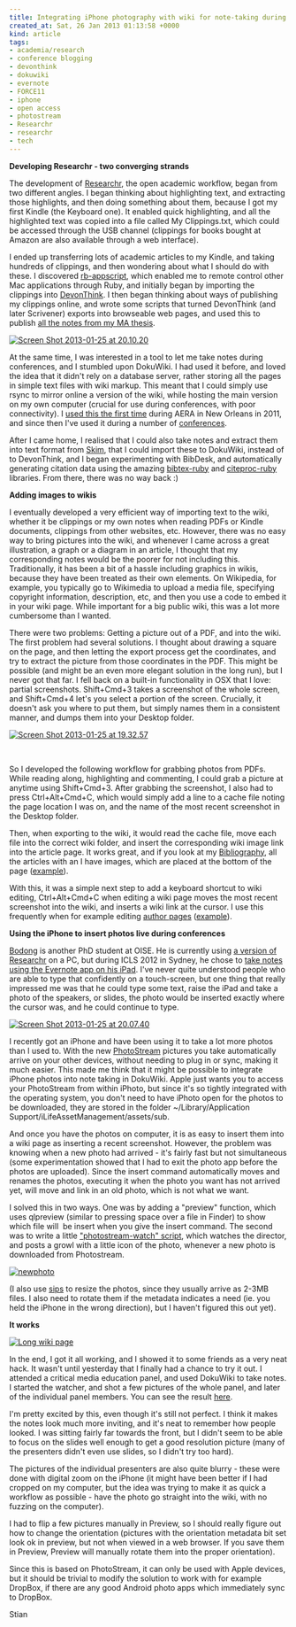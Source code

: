 ```yaml
---
title: Integrating iPhone photography with wiki for note-taking during conference
created_at: Sat, 26 Jan 2013 01:13:58 +0000
kind: article
tags:
- academia/research
- conference blogging
- devonthink
- dokuwiki
- evernote
- FORCE11
- iphone
- open access
- photostream
- Researchr
- researchr
- tech
---
```


**Developing Researchr - two converging strands**

The development of
[Researchr](http://reganmian.net/wiki/researchr:start), the open
academic workflow, began from two different angles. I began thinking
about highlighting text, and extracting those highlights, and then doing
something about them, because I got my first Kindle (the Keyboard one).
It enabled quick highlighting, and all the highlighted text was copied
into a file called My Clippings.txt, which could be accessed through the
USB channel (clippings for books bought at Amazon are also available
through a web interface).

I ended up transferring lots of academic articles to my Kindle, and
taking hundreds of clippings, and then wondering about what I should do
with these. I discovered
[rb-appscript](http://appscript.sourceforge.net/rb-appscript/), which
enabled me to remote control other Mac applications through Ruby, and
initially began by importing the clippings into
[DevonThink](http://www.devontechnologies.com/products/devonthink/overview.html).
I then began thinking about ways of publishing my clippings online, and
wrote some scripts that turned DevonThink (and later Scrivener) exports
into browseable web pages, and used this to publish [all the notes from
my MA
thesis](http://reganmian.net/blog/2011/05/18/all-the-raw-notes-from-my-ma-thesis-chinese-national-top-level-courses/ "All the raw notes from my MA thesis: Chinese National Top Level Courses").

[![Screen Shot 2013-01-25 at
20.10.20](http://reganmian.net/blog/wp-content/uploads/2013/01/Screen-Shot-2013-01-25-at-20.10.20.png)](http://reganmian.net/top-level-courses/scrivener-web/)

At the same time, I was interested in a tool to let me take notes during
conferences, and I stumbled upon DokuWiki. I had used it before, and
loved the idea that it didn't rely on a database server, rather storing
all the pages in simple text files with wiki markup. This meant that I
could simply use rsync to mirror online a version of the wiki, while
hosting the main version on my own computer (crucial for use during
conferences, with poor connectivity). I [used this the first
time](http://reganmian.net/wiki/aera11:start) during AERA in New Orleans
in 2011, and since then I've used it during a number of
[conferences](http://reganmian.net/wiki/conferences).

After I came home, I realised that I could also take notes and extract
them into text format from [Skim](http://skim-app.sourceforge.net/),
that I could import these to DokuWiki, instead of to DevonThink, and I
began experimenting with BibDesk, and automatically generating citation
data using the amazing
[bibtex-ruby](https://github.com/inukshuk/bibtex-ruby) and
[citeproc-ruby](https://github.com/inukshuk/citeproc-ruby) libraries.
From there, there was no way back :)

**Adding images to wikis**

I eventually developed a very efficient way of importing text to the
wiki, whether it be clippings or my own notes when reading PDFs or
Kindle documents, clippings from other websites, etc. However, there was
no easy way to bring pictures into the wiki, and whenever I came across
a great illustration, a graph or a diagram in an article, I thought that
my corresponding notes would be the poorer for not including this.
Traditionally, it has been a bit of a hassle including graphics in
wikis, because they have been treated as their own elements. On
Wikipedia, for example, you typically go to Wikimedia to upload a media
file, specifying copyright information, description, etc, and then you
use a code to embed it in your wiki page. While important for a big
public wiki, this was a lot more cumbersome than I wanted.

There were two problems: Getting a picture out of a PDF, and into the
wiki. The first problem had several solutions. I thought about drawing a
square on the page, and then letting the export process get the
coordinates, and try to extract the picture from those coordinates in
the PDF. This might be possible (and might be an even more elegant
solution in the long run), but I never got that far. I fell back on a
built-in functionality in OSX that I love: partial screenshots.
Shift+Cmd+3 takes a screenshot of the whole screen, and Shift+Cmd+4
let's you select a portion of the screen. Crucially, it doesn't ask you
where to put them, but simply names them in a consistent manner, and
dumps them into your Desktop folder.

[![Screen Shot 2013-01-25 at
19.32.57](http://reganmian.net/blog/wp-content/uploads/2013/01/Screen-Shot-2013-01-25-at-19.32.571.png)](http://reganmian.net/blog/wp-content/uploads/2013/01/Screen-Shot-2013-01-25-at-19.32.571.png)

 

So I developed the following workflow for grabbing photos from PDFs.
While reading along, highlighting and commenting, I could grab a picture
at anytime using Shift+Cmd+3. After grabbing the screenshot, I also had
to press Ctrl+Alt+Cmd+C, which would simply add a line to a cache file
noting the page location I was on, and the name of the most recent
screenshot in the Desktop folder.

Then, when exporting to the wiki, it would read the cache file, move
each file into the correct wiki folder, and insert the corresponding
wiki image link into the article page. It works great, and if you look
at my [Bibliography](http://reganmian.net/wiki/bib:bibliography), all
the articles with an I have images, which are placed at the bottom of
the page
([example](http://reganmian.net/wiki/ref:bergstrom2011encouraging#images)).

With this, it was a simple next step to add a keyboard shortcut to wiki
editing, Ctrl+Alt+Cmd+C when editing a wiki page moves the most recent
screenshot into the wiki, and inserts a wiki link at the cursor. I use
this frequently when for example editing [author
pages](http://reganmian.net/wiki/a:start)
([example](http://reganmian.net/wiki/a:gerry_stahl)).

**Using the iPhone to insert photos live during conferences**

[Bodong](http://bodongchen.com/) is another PhD student at OISE. He is
currently using [a version of Researchr](http://bodongchen.com/wiki/) on
a PC, but during ICLS 2012 in Sydney, he chose to [take notes using the
Evernote app on his
iPad](https://www.evernote.com/pub/dirkchen/icls2012). I've never quite
understood people who are able to type that confidently on a
touch-screen, but one thing that really impressed me was that he could
type some text, raise the iPad and take a photo of the speakers, or
slides, the photo would be inserted exactly where the cursor was, and he
could continue to type.

[![Screen Shot 2013-01-25 at
20.07.40](http://reganmian.net/blog/wp-content/uploads/2013/01/Screen-Shot-2013-01-25-at-20.07.40.png)](https://www.evernote.com/pub/dirkchen/icls2012)

I recently got an iPhone and have been using it to take a lot more
photos than I used to. With the new
[PhotoStream](http://www.apple.com/ca/icloud/features/photo-stream.html) pictures
you take automatically arrive on your other devices, without needing to
plug in or sync, making it much easier. This made me think that it might
be possible to integrate iPhone photos into note taking in DokuWiki.
Apple just wants you to access your PhotoStream from within iPhoto, but
since it's so tightly integrated with the operating system, you don't
need to have iPhoto open for the photos to be downloaded, they are
stored in the folder \~/Library/Application
Support/iLifeAssetManagement/assets/sub.

And once you have the photos on computer, it is as easy to insert them
into a wiki page as inserting a recent screenshot. However, the problem
was knowing when a new photo had arrived - it's fairly fast but not
simultaneous (some experimentation showed that I had to exit the photo
app before the photos are uploaded). Since the insert command
automatically moves and renames the photos, executing it when the photo
you want has not arrived yet, will move and link in an old photo, which
is not what we want.

I solved this in two ways. One was by adding a "preview" function, which
uses qlpreview (similar to pressing space over a file in Finder) to show
which file will  be insert when you give the insert command. The second
was to write a little ["photostream-watch"
script](https://github.com/houshuang/folders2web/blob/master/watch_photostream.rb),
which watches the director, and posts a growl with a little icon of the
photo, whenever a new photo is downloaded from Photostream.

[![newphoto](http://reganmian.net/blog/wp-content/uploads/2013/01/newphoto.png)](http://reganmian.net/blog/wp-content/uploads/2013/01/newphoto.png)

(I also use
[sips](https://developer.apple.com/library/mac/#documentation/Darwin/Reference/ManPages/man1/sips.1.html) to
resize the photos, since they usually arrive as 2-3MB files. I also need
to rotate them if the metadata indicates a need (ie. you held the iPhone
in the wrong direction), but I haven't figured this out yet).

**It works**

[![Long wiki
page](http://reganmian.net/blog/wp-content/uploads/2013/01/Long-wiki-page.png)](http://reganmian.net/wiki/media_pedagogy_panel)

In the end, I got it all working, and I showed it to some friends as a
very neat hack. It wasn't until yesterday that I finally had a chance to
try it out. I attended a critical media education panel, and used
DokuWiki to take notes. I started the watcher, and shot a few pictures
of the whole panel, and later of the individual panel members. You can
see the result [here](http://reganmian.net/wiki/media_pedagogy_panel).

I'm pretty excited by this, even though it's still not perfect. I think
it makes the notes look much more inviting, and it's neat to remember
how people looked. I was sitting fairly far towards the front, but I
didn't seem to be able to focus on the slides well enough to get a good
resolution picture (many of the presenters didn't even use slides, so I
didn't try too hard).

The pictures of the individual presenters are also quite blurry - these
were done with digital zoom on the iPhone (it might have been better if
I had cropped on my computer, but the idea was trying to make it as
quick a workflow as possible - have the photo go straight into the wiki,
with no fuzzing on the computer).

I had to flip a few pictures manually in Preview, so I should really
figure out how to change the orientation (pictures with the orientation
metadata bit set look ok in preview, but not when viewed in a web
browser. If you save them in Preview, Preview will manually rotate them
into the proper orientation).

Since this is based on PhotoStream, it can only be used with Apple
devices, but it should be trivial to modify the solution to work with
for example DropBox, if there are any good Android photo apps which
immediately sync to DropBox.

Stian
